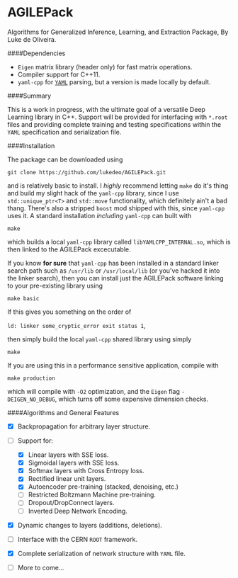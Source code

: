 AGILEPack
=========

Algorithms for Generalized Inference, Learning, and Extraction Package, By Luke de Oliveira.

####Dependencies
- `Eigen` matrix library (header only) for fast matrix operations.
- Compiler support for C++11.
- `yaml-cpp` for [`YAML`](http://www.yaml.org/ "YAML Homepage") parsing, but a version is made locally by default.

####Summary

This is a work in progress, with the ultimate goal of a versatile Deep Learning library in C++. Support will be provided for interfacing with `*.root` files and providing complete training and testing specifications within the `YAML` specification and serialization file.


####Installation

The package can be downloaded using
```
git clone https://github.com/lukedeo/AGILEPack.git
```
and is relatively basic to install. I *highly* recommend letting `make` do it's thing and build my slight hack of the `yaml-cpp` library, since I use `std::unique_ptr<T>` and `std::move` functionality, which definitely ain't a bad thang. There's also a stripped `boost` mod shipped with this, since `yaml-cpp` uses it. A standard installation *including* `yaml-cpp` can built with 

```
make
```
which builds a local `yaml-cpp` library called `libYAMLCPP_INTERNAL.so`, which is then linked to the AGILEPack excecutable. 

If you know **for sure** that `yaml-cpp` has been installed in a standard linker search path such as `/usr/lib` or `/usr/local/lib` (or you've hacked it into the linker search), then you can install just the AGILEPack software linking to your pre-existing library using

```
make basic
```

If this gives you something on the order of 

```ld: linker some_cryptic_error exit status 1```, 

then simply build the local `yaml-cpp` shared library using simply

```
make
```

If you are using this in a performance sensitive application, compile with

```
make production
```

which will compile with `-O2` optimization, and the `Eigen` flag `-DEIGEN_NO_DEBUG`, which turns off some expensive dimension checks. 











####Algorithms and General Features

- [x] Backpropagation for arbitrary layer structure.
- [ ] Support for:
  - [x] Linear layers with SSE loss.
  - [x] Sigmoidal layers with SSE loss.
  - [x] Softmax layers with Cross Entropy loss.
  - [x] Rectified linear unit layers.
  - [x] Autoencoder pre-training (stacked, denoising, etc.)
  - [ ] Restricted Boltzmann Machine pre-training.
  - [ ] Dropout/DropConnect layers.
  - [ ] Inverted Deep Network Encoding. 
- [x] Dynamic changes to layers (additions, deletions).
- [ ] Interface with the CERN `ROOT` framework.
- [x] Complete serialization of network structure with `YAML` file.
- [ ] More to come...





